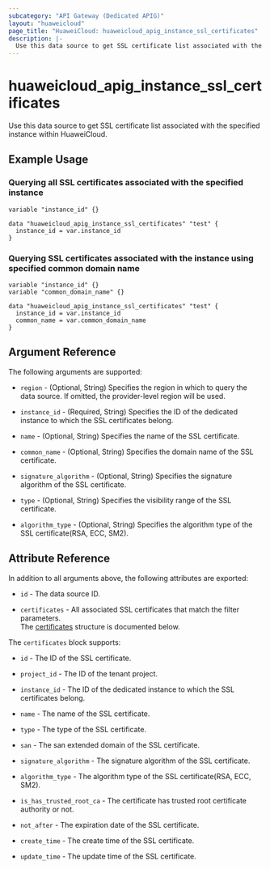 ```yaml
---
subcategory: "API Gateway (Dedicated APIG)"
layout: "huaweicloud"
page_title: "HuaweiCloud: huaweicloud_apig_instance_ssl_certificates"
description: |-
  Use this data source to get SSL certificate list associated with the specified instance within HuaweiCloud.
---
```


# huaweicloud_apig_instance_ssl_certificates

Use this data source to get SSL certificate list associated with the specified instance within HuaweiCloud.

## Example Usage

### Querying all SSL certificates associated with the specified instance

```hcl
variable "instance_id" {}

data "huaweicloud_apig_instance_ssl_certificates" "test" {
  instance_id = var.instance_id
}
```

### Querying SSL certificates associated with the instance using specified common domain name

```hcl
variable "instance_id" {}
variable "common_domain_name" {}

data "huaweicloud_apig_instance_ssl_certificates" "test" {
  instance_id = var.instance_id
  common_name = var.common_domain_name
}
```

## Argument Reference

The following arguments are supported:

* `region` - (Optional, String) Specifies the region in which to query the data source.
  If omitted, the provider-level region will be used.

* `instance_id` - (Required, String) Specifies the ID of the dedicated instance to which the SSL certificates belong.

* `name` - (Optional, String) Specifies the name of the SSL certificate.

* `common_name` - (Optional, String) Specifies the domain name of the SSL certificate.

* `signature_algorithm` - (Optional, String) Specifies the signature algorithm of the SSL certificate.

* `type` - (Optional, String) Specifies the visibility range of the SSL certificate.

* `algorithm_type` - (Optional, String) Specifies the algorithm type of the SSL certificate(RSA, ECC, SM2).

## Attribute Reference

In addition to all arguments above, the following attributes are exported:

* `id` - The data source ID.

* `certificates` - All associated SSL certificates that match the filter parameters.  
  The [certificates](#instance_associated_ssl_certificates) structure is documented below.

<a name="instance_associated_ssl_certificates"></a>
The `certificates` block supports:

* `id` - The ID of the SSL certificate.

* `project_id` - The ID of the tenant project.

* `instance_id` - The ID of the dedicated instance to which the SSL certificates belong.

* `name` - The name of the SSL certificate.

* `type` - The type of the SSL certificate.

* `san` - The san extended domain of the SSL certificate.

* `signature_algorithm` - The signature algorithm of the SSL certificate.

* `algorithm_type` - The algorithm type of the SSL certificate(RSA, ECC, SM2).

* `is_has_trusted_root_ca` - The certificate has trusted root certificate authority or not.

* `not_after` - The expiration date of the SSL certificate.

* `create_time` - The create time of the SSL certificate.

* `update_time` - The update time of the SSL certificate.

